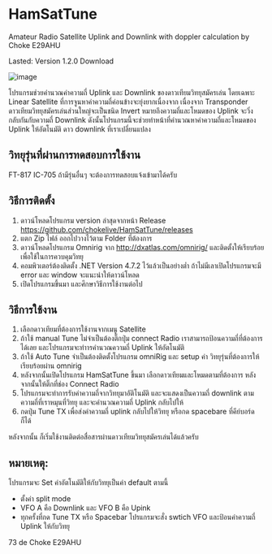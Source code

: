 # HamSatTune
Amateur Radio Satellite Uplink and Downlink with doppler calculation by Choke E29AHU

Lasted:
Version 1.2.0 Download

![image](https://github.com/chokelive/HamSatTune/assets/17312564/99920e7f-c206-4fbe-9041-7b5bd7414312)


โปรแกรมช่วยคำนวณค่าความถี่ Uplink และ Downlink ของดาวเทียมวิทยุสมัครเล่น โดยเฉพาะ Linear Satellite ที่การจูนหาค่าความถี่ค่อนข้างจะยุ่งยากเนื่องจาก เนื่องจาก Transponder ดาวเทียมวิทยุสมัครเล่นส่วนใหญ่จะเป็นชนิด Invert หมายถึงความถี่และโหมดของ Uplink จะวิ่งกลับกันกับความถี่ Downlink ดังนั้นโปรแกรมนี้จะช่วยทำหน้าที่คำนวณหาค่าความถี่และโหมดของ Uplink ให้อัตโนมัติ ดาว downlink ที่เราเปลี่ยนแปลง 

## วิทยุรุ่นที่ผ่านการทดสอบการใช้งาน
FT-817 IC-705
ถ้ามีรุ่นอื่นๆ จะต้องการทดสอบแจ้งเข้ามาได้ครับ

## วิธีการติดตั้ง
1. ดาวน์โหลดโปรแกรม version ล่าสุดจากหน้า Release https://github.com/chokelive/HamSatTune/releases
2. แตก Zip ไฟล์ ออกไปวางไว้ตาม Folder ที่ต้องการ
3. ดาวน์โหลดโปรแกรม Omnirig จาก http://dxatlas.com/omnirig/ และติดตั้งให้เรียบร้อย เพื่อใช้ในการควบคุมวิทยุ
4. คอมพิวเตอร์ต้องติดตั้ง .NET Version 4.7.2 ไว้แล้วเป็นอย่างต่ำ ถ้าไม่มีเลาเปิดโปรแกรมจะมี error และ window จะแนะนำให้ดาวน์โหลด
4. เปิดโปรแกรมขึ้นมา และศึกษาวิธีการใช้งานต่อไป

## วิธีการใช้งาน
1. เลือกดาวเทียมที่ต้องการใช้งานจากเมนู Satellite
2. ถ้าใช้ manual Tune ไม่จำเป็นต้องติ๊กปุ่ม connect Radio เราสามารถป้อนความถี่ที่ต้องการได้เลย และโปรแกรมจะทำารคำนวณความถี่ Uplink ให้อัตโนมัติ
3. ถ้าใช้ Auto Tune จำเป็นต้องติดตั้งโปรแกรม omniRig และ setup ค่า วิทยุรุ่นที่ต้องการให้เรียบร้อยผ่าน omnirig
4. หลังจากนั้นเปิดโปรแกรม HamSatTune ขึ้นมา เลือกดาวเทียมและโหมดตามที่ต้องการ หลังจากนั้นให้ติ๊กที่ช่อง Connect Radio
5. โปรแกรมจะทำการรับค่าความถี่จากวิทยุมาอัติโนมัติ และจะแสดงเป็นความถี่ downlink ตามความถี่ที่เราหมุนที่วิทยุ และจะคำนวณความถี่ Uplink กลับไปให้
6. กดปุ่ม Tune TX เพื่อส่งค่าความถี่ uplink กลับไปให้วิทยุ  หรือกด spacebare ที่คีย์บอร์ดก็ได้

หลังจากนั้น ก็เริ่มใช้งานติดต่อสื่อสารผ่านดาวเทียมวิทยุสมัครเล่นได้แล้วครับ

## หมายเหตุ:
โปรแกรมจะ Set ค่าอัตโนมัติให้กับวิทยุเป็นค่า default ตามนี้
- ตั้งค่า split mode
- VFO A คือ Downlink และ VFO B คือ Upink
- ทุกครั้งที่กด Tune TX หรือ Spacebar โปรแกรมจะสั่ง swtich VFO และป้อนค่าความถี่ Uplink ให้กับวิทยุ

73 de Choke E29AHU
